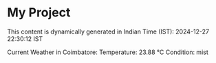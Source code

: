 # My Project

This content is dynamically generated in Indian Time (IST): 2024-12-27 22:30:12 IST


Current Weather in Coimbatore:
Temperature: 23.88 °C
Condition: mist

